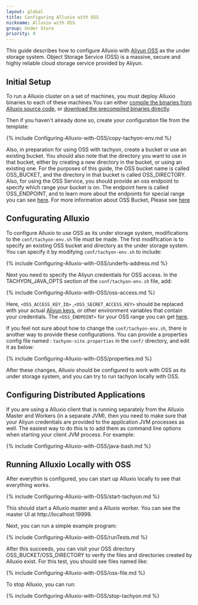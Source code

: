 ```yaml
---
layout: global
title: Configuring Alluxio with OSS
nickname: Alluxio with OSS
group: Under Store
priority: 4
---
```


This guide describes how to configure Alluxio with [Aliyun OSS](http://www.aliyun.com/product/oss/?lang=en) as the under storage system. Object Storage Service (OSS) is a massive, secure and highly reliable cloud storage service provided by Aliyun.

## Initial Setup

To run a Alluxio cluster on a set of machines, you must deploy Alluxio binaries to each of these machines.You can either [compile the binaries from Alluxio source code](http://tachyon-project.org/documentation/master/Building-Alluxio-Master-Branch.html), or [download the precompiled binaries directly](http://tachyon-project.org/documentation/master/Running-Alluxio-Locally.html).

Then if you haven't already done so, create your configuration file from the template:

{% include Configuring-Alluxio-with-OSS/copy-tachyon-env.md %}

Also, in preparation for using OSS with tachyon, create a bucket or use an existing bucket. You should also note that the directory you want to use in that bucket, either by creating a new directory in the bucket, or using an existing one. For the purposes of this guide, the OSS bucket name is called OSS_BUCKET, and the directory in that bucket is called OSS_DIRECTORY. Also, for using the OSS Service, you should provide an oss endpoint to specify which range your bucket is on. The endpoint here is called OSS_ENDPOINT, and to learn more about the endpoints for special range you can see [here](http://intl.aliyun.com/docs#/pub/oss_en_us/product-documentation/domain-region). For more information about OSS Bucket, Please see [here](http://intl.aliyun.com/docs#/pub/oss_en_us/product-documentation/function&bucket)

## Confugurating Alluxio

To configure Alluxio to use OSS as its under storage system, modifications to the `conf/tachyon-env.sh` file must be made. The first modification is to specify an existing OSS bucket and directory as the under storage system. You can specify it by modifying `conf/tachyon-env.sh` to include:

{% include Configuring-Alluxio-with-OSS/underfs-address.md %}
    
Next you need to specify the Aliyun credentials for OSS access. In the TACHYON_JAVA_OPTS section of the `conf/tachyon-env.sh` file, add:

{% include Configuring-Alluxio-with-OSS/oss-access.md %}
    
Here, `<OSS_ACCESS_KEY_ID>` ,`<OSS_SECRET_ACCESS_KEY>` should be replaced with your actual [Aliyun keys](https://ak-console.aliyun.com/#/accesskey), or other environment variables that contain your credentials. The `<OSS_ENDPOINT>` for your OSS range you can get [here](http://intl.aliyun.com/docs#/pub/oss_en_us/product-documentation/domain-region). 

If you feel not sure about how to change the `conf/tachyon-env.sh`, there is another way to provide these configurations. You can provide a properties config file named : `tachyon-site.properties` in the `conf/` directory, and edit it as below:

{% include Configuring-Alluxio-with-OSS/properties.md %}

After these changes, Alluxio should be configured to work with OSS as its under storage system, and you can try to run tachyon locally with OSS.

## Configuring Distributed Applications

If you are using a Alluxio client that is running separately from the Alluxio Master and Workers (in a separate JVM), then you need to make sure that your Aliyun credentials are provided to the application JVM processes as well. The easiest way to do this is to add them as command line options when starting your client JVM process. For example:

{% include Configuring-Alluxio-with-OSS/java-bash.md %}

## Running Alluxio Locally with OSS

After everythin is configured, you can start up Alluxio locally to see that everything works.

{% include Configuring-Alluxio-with-OSS/start-tachyon.md %}
    
This should start a Alluxio master and a Alluxio worker. You can see the master UI at http://localhost:19999.

Next, you can run a simple example program:

{% include Configuring-Alluxio-with-OSS/runTests.md %}
    
After this succeeds, you can visit your OSS directory OSS_BUCKET/OSS_DIRECTORY to verify the files and directories created by Alluxio exist. For this test, you should see files named like:

{% include Configuring-Alluxio-with-OSS/oss-file.md %}

To stop Alluxio, you can run:

{% include Configuring-Alluxio-with-OSS/stop-tachyon.md %}
